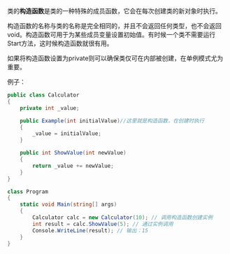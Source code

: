 类的**构造函数**是类的一种特殊的成员函数，它会在每次创建类的新对象时执行。

构造函数的名称与类的名称是完全相同的，并且不会返回任何类型，也不会返回 void。构造函数可用于为某些成员变量设置初始值。有时候一个类不需要运行Start方法，这时候构造函数就很有用。

如果将构造函数设置为private则可以确保类仅可在内部被创建，在单例模式尤为重要。

例子：
```cs
public class Calculator
{
    private int _value;

    public Example(int initialValue)//这里就是构造函数，在创建时执行
    {
        _value = initialValue;
    }

    public int ShowValue(int newValue)
    {
        return _value += newValue;
    }
}

class Program
{
    static void Main(string[] args)
    {
        Calculator calc = new Calculator(10); // 调用构造函数创建实例
        int result = calc.ShowValue(5); // 通过实例调用
        Console.WriteLine(result); // 输出：15
    }
}
```
